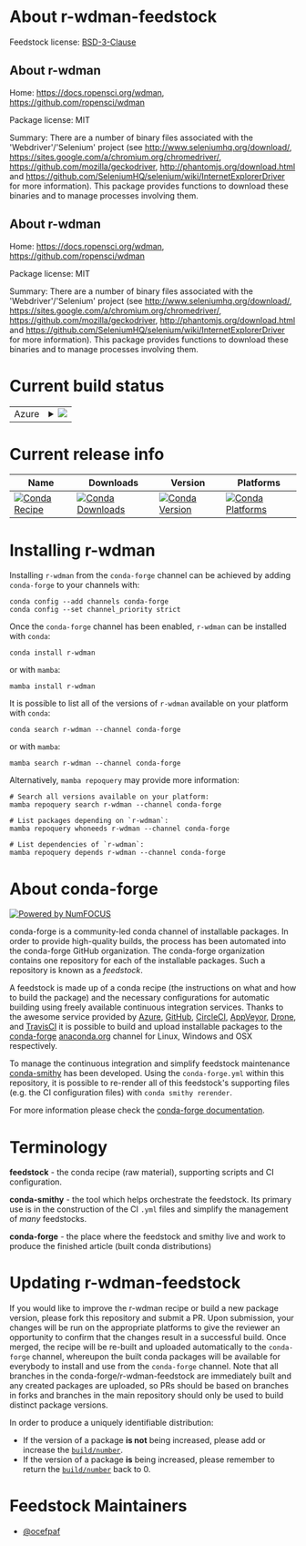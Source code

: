 About r-wdman-feedstock
=======================

Feedstock license: [BSD-3-Clause](https://github.com/conda-forge/r-wdman-feedstock/blob/main/LICENSE.txt)


About r-wdman
-------------

Home: https://docs.ropensci.org/wdman, https://github.com/ropensci/wdman

Package license: MIT

Summary: There are a number of binary files associated with the 'Webdriver'/'Selenium' project (see <http://www.seleniumhq.org/download/>, <https://sites.google.com/a/chromium.org/chromedriver/>, <https://github.com/mozilla/geckodriver>, <http://phantomjs.org/download.html> and <https://github.com/SeleniumHQ/selenium/wiki/InternetExplorerDriver> for more information). This package provides functions to download these binaries and to manage processes involving them.

About r-wdman
-------------

Home: https://docs.ropensci.org/wdman, https://github.com/ropensci/wdman

Package license: MIT

Summary: There are a number of binary files associated with the 'Webdriver'/'Selenium' project (see <http://www.seleniumhq.org/download/>, <https://sites.google.com/a/chromium.org/chromedriver/>, <https://github.com/mozilla/geckodriver>, <http://phantomjs.org/download.html> and <https://github.com/SeleniumHQ/selenium/wiki/InternetExplorerDriver> for more information). This package provides functions to download these binaries and to manage processes involving them.

Current build status
====================


<table>
    
  <tr>
    <td>Azure</td>
    <td>
      <details>
        <summary>
          <a href="https://dev.azure.com/conda-forge/feedstock-builds/_build/latest?definitionId=13586&branchName=main">
            <img src="https://dev.azure.com/conda-forge/feedstock-builds/_apis/build/status/r-wdman-feedstock?branchName=main">
          </a>
        </summary>
        <table>
          <thead><tr><th>Variant</th><th>Status</th></tr></thead>
          <tbody><tr>
              <td>linux_64_r_base4.3</td>
              <td>
                <a href="https://dev.azure.com/conda-forge/feedstock-builds/_build/latest?definitionId=13586&branchName=main">
                  <img src="https://dev.azure.com/conda-forge/feedstock-builds/_apis/build/status/r-wdman-feedstock?branchName=main&jobName=linux&configuration=linux%20linux_64_r_base4.3" alt="variant">
                </a>
              </td>
            </tr><tr>
              <td>linux_64_r_base4.4</td>
              <td>
                <a href="https://dev.azure.com/conda-forge/feedstock-builds/_build/latest?definitionId=13586&branchName=main">
                  <img src="https://dev.azure.com/conda-forge/feedstock-builds/_apis/build/status/r-wdman-feedstock?branchName=main&jobName=linux&configuration=linux%20linux_64_r_base4.4" alt="variant">
                </a>
              </td>
            </tr><tr>
              <td>osx_64_r_base4.3</td>
              <td>
                <a href="https://dev.azure.com/conda-forge/feedstock-builds/_build/latest?definitionId=13586&branchName=main">
                  <img src="https://dev.azure.com/conda-forge/feedstock-builds/_apis/build/status/r-wdman-feedstock?branchName=main&jobName=osx&configuration=osx%20osx_64_r_base4.3" alt="variant">
                </a>
              </td>
            </tr><tr>
              <td>osx_64_r_base4.4</td>
              <td>
                <a href="https://dev.azure.com/conda-forge/feedstock-builds/_build/latest?definitionId=13586&branchName=main">
                  <img src="https://dev.azure.com/conda-forge/feedstock-builds/_apis/build/status/r-wdman-feedstock?branchName=main&jobName=osx&configuration=osx%20osx_64_r_base4.4" alt="variant">
                </a>
              </td>
            </tr><tr>
              <td>win_64_r_base4.3</td>
              <td>
                <a href="https://dev.azure.com/conda-forge/feedstock-builds/_build/latest?definitionId=13586&branchName=main">
                  <img src="https://dev.azure.com/conda-forge/feedstock-builds/_apis/build/status/r-wdman-feedstock?branchName=main&jobName=win&configuration=win%20win_64_r_base4.3" alt="variant">
                </a>
              </td>
            </tr><tr>
              <td>win_64_r_base4.4</td>
              <td>
                <a href="https://dev.azure.com/conda-forge/feedstock-builds/_build/latest?definitionId=13586&branchName=main">
                  <img src="https://dev.azure.com/conda-forge/feedstock-builds/_apis/build/status/r-wdman-feedstock?branchName=main&jobName=win&configuration=win%20win_64_r_base4.4" alt="variant">
                </a>
              </td>
            </tr>
          </tbody>
        </table>
      </details>
    </td>
  </tr>
</table>

Current release info
====================

| Name | Downloads | Version | Platforms |
| --- | --- | --- | --- |
| [![Conda Recipe](https://img.shields.io/badge/recipe-r--wdman-green.svg)](https://anaconda.org/conda-forge/r-wdman) | [![Conda Downloads](https://img.shields.io/conda/dn/conda-forge/r-wdman.svg)](https://anaconda.org/conda-forge/r-wdman) | [![Conda Version](https://img.shields.io/conda/vn/conda-forge/r-wdman.svg)](https://anaconda.org/conda-forge/r-wdman) | [![Conda Platforms](https://img.shields.io/conda/pn/conda-forge/r-wdman.svg)](https://anaconda.org/conda-forge/r-wdman) |

Installing r-wdman
==================

Installing `r-wdman` from the `conda-forge` channel can be achieved by adding `conda-forge` to your channels with:

```
conda config --add channels conda-forge
conda config --set channel_priority strict
```

Once the `conda-forge` channel has been enabled, `r-wdman` can be installed with `conda`:

```
conda install r-wdman
```

or with `mamba`:

```
mamba install r-wdman
```

It is possible to list all of the versions of `r-wdman` available on your platform with `conda`:

```
conda search r-wdman --channel conda-forge
```

or with `mamba`:

```
mamba search r-wdman --channel conda-forge
```

Alternatively, `mamba repoquery` may provide more information:

```
# Search all versions available on your platform:
mamba repoquery search r-wdman --channel conda-forge

# List packages depending on `r-wdman`:
mamba repoquery whoneeds r-wdman --channel conda-forge

# List dependencies of `r-wdman`:
mamba repoquery depends r-wdman --channel conda-forge
```


About conda-forge
=================

[![Powered by
NumFOCUS](https://img.shields.io/badge/powered%20by-NumFOCUS-orange.svg?style=flat&colorA=E1523D&colorB=007D8A)](https://numfocus.org)

conda-forge is a community-led conda channel of installable packages.
In order to provide high-quality builds, the process has been automated into the
conda-forge GitHub organization. The conda-forge organization contains one repository
for each of the installable packages. Such a repository is known as a *feedstock*.

A feedstock is made up of a conda recipe (the instructions on what and how to build
the package) and the necessary configurations for automatic building using freely
available continuous integration services. Thanks to the awesome service provided by
[Azure](https://azure.microsoft.com/en-us/services/devops/), [GitHub](https://github.com/),
[CircleCI](https://circleci.com/), [AppVeyor](https://www.appveyor.com/),
[Drone](https://cloud.drone.io/welcome), and [TravisCI](https://travis-ci.com/)
it is possible to build and upload installable packages to the
[conda-forge](https://anaconda.org/conda-forge) [anaconda.org](https://anaconda.org/)
channel for Linux, Windows and OSX respectively.

To manage the continuous integration and simplify feedstock maintenance
[conda-smithy](https://github.com/conda-forge/conda-smithy) has been developed.
Using the ``conda-forge.yml`` within this repository, it is possible to re-render all of
this feedstock's supporting files (e.g. the CI configuration files) with ``conda smithy rerender``.

For more information please check the [conda-forge documentation](https://conda-forge.org/docs/).

Terminology
===========

**feedstock** - the conda recipe (raw material), supporting scripts and CI configuration.

**conda-smithy** - the tool which helps orchestrate the feedstock.
                   Its primary use is in the construction of the CI ``.yml`` files
                   and simplify the management of *many* feedstocks.

**conda-forge** - the place where the feedstock and smithy live and work to
                  produce the finished article (built conda distributions)


Updating r-wdman-feedstock
==========================

If you would like to improve the r-wdman recipe or build a new
package version, please fork this repository and submit a PR. Upon submission,
your changes will be run on the appropriate platforms to give the reviewer an
opportunity to confirm that the changes result in a successful build. Once
merged, the recipe will be re-built and uploaded automatically to the
`conda-forge` channel, whereupon the built conda packages will be available for
everybody to install and use from the `conda-forge` channel.
Note that all branches in the conda-forge/r-wdman-feedstock are
immediately built and any created packages are uploaded, so PRs should be based
on branches in forks and branches in the main repository should only be used to
build distinct package versions.

In order to produce a uniquely identifiable distribution:
 * If the version of a package **is not** being increased, please add or increase
   the [``build/number``](https://docs.conda.io/projects/conda-build/en/latest/resources/define-metadata.html#build-number-and-string).
 * If the version of a package **is** being increased, please remember to return
   the [``build/number``](https://docs.conda.io/projects/conda-build/en/latest/resources/define-metadata.html#build-number-and-string)
   back to 0.

Feedstock Maintainers
=====================

* [@ocefpaf](https://github.com/ocefpaf/)

